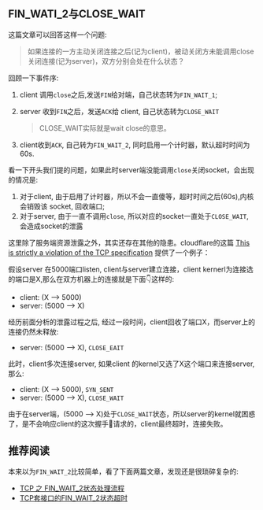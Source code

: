 ## FIN_WATI_2与CLOSE_WAIT

这篇文章可以回答这样一个问题:
> 如果连接的一方主动关闭连接之后(记为client)，被动关闭方未能调用close关闭连接(记为server)，双方分别会处在什么状态？

回顾一下事件序:

1. client 调用`close`之后,发送`FIN`给对端，自己状态转为`FIN_WAIT_1`;

2. server 收到`FIN`之后，发送`ACK`给 client, 自己状态转为`CLOSE_WAIT`
    > CLOSE_WAIT实际就是wait close的意思。

3. client收到`ACK`, 自己转为`FIN_WAIT_2`, 同时启用一个计时器，默认超时时间为60s.


看一下开头我们提的问题，如果此时server端没能调用`close`关闭socket，会出现的情况是:

1. 对于client, 由于启用了计时器，所以不会一直傻等，超时时间之后(60s),内核会销毁该 socket, 回收端口;
2. 对于server, 由于一直不调用`close`, 所以对应的socket一直处于`CLOSE_WAIT`, 会造成socket的泄露

这里除了服务端资源泄露之外，其实还存在其他的隐患。cloudflare的这篇 [This is strictly a violation of the TCP specification](https://blog.cloudflare.com/this-is-strictly-a-violation-of-the-tcp-specification/) 提供了一个例子：

假设server 在5000端口listen, client与server建立连接，client kernerl为连接选的端口是X,那么在双方机器上的连接就是下面👇这样的:

- client: (X --> 5000)
- server: (5000 --> X)

经历前面分析的泄露过程之后, 经过一段时间，client回收了端口X，而server上的连接仍然未释放:
- server: (5000 --> X), `CLOSE_EAIT`

此时，client多次连接server, 如果client 的kernel又选了X这个端口来连接server, 那么:
- client: (X --> 5000), `SYN_SENT`
- server: (5000 --> X), `CLOSE_WAIT`

由于在server端，(5000 --> X)处于`CLOSE_WAIT`状态，所以server的kernel就困惑了，是不会响应client的这次握手🤝请求的，client最终超时，连接失败。

## 推荐阅读
本来以为`FIN_WAIT_2`比较简单，看了下面两篇文章，发现还是很琐碎复杂的:
- [TCP 之 FIN_WAIT_2状态处理流程](http://www.linuxtcpipstack.com/537.html)
- [TCP套接口的FIN_WAIT_2状态超时](https://blog.csdn.net/sinat_20184565/article/details/88562876)


